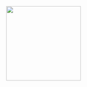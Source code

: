 <a href="https://github.com/anuraghazra/github-readme-stats">
  <img height=200 align="center" src="https://github-readme-stats.vercel.app/api?username=CoTinker&hide=stars&show_icons=true&show=reviews,prs_merged&theme=cobalt" />
</a>
